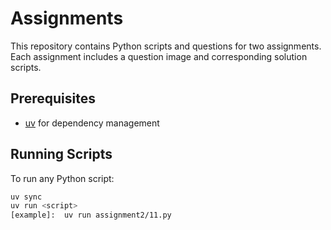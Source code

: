 # Assignments

This repository contains Python scripts and questions for two assignments. Each assignment includes a question image  and corresponding solution scripts.

## Prerequisites

- [uv](https://github.com/astral-sh/uv) for dependency management


## Running Scripts

To run any Python script:

```bash
uv sync
uv run <script>
[example]:  uv run assignment2/11.py
```